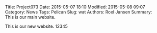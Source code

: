 Title: Project073
Date: 2015-05-07 18:10
Modified: 2015-05-08 09:07
Category: News
Tags: Pelican
Slug: wat
Authors: Roel Jansen
Summary: This is our main website.

This is our new website. 12345
